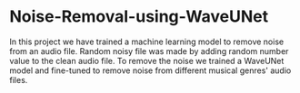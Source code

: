# Noise-Removal-using-WaveUNet
In this project we have trained a machine learning model to remove noise from an audio file. Random noisy file was made by adding random number value to the clean audio file. To remove the noise we trained a WaveUNet model and fine-tuned to remove noise from different musical genres' audio files.
